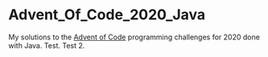 # Advent_Of_Code_2020_Java
My solutions to the [Advent of Code](https://adventofcode.com/) programming challenges for 2020 done with Java. Test. Test 2.
